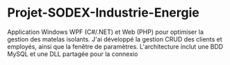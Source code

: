 # Projet-SODEX-Industrie-Energie
Application Windows WPF (C#/.NET) et Web (PHP) pour optimiser la gestion des matelas isolants. J'ai développé la gestion CRUD des clients et employés, ainsi que la fenêtre de paramètres. L'architecture inclut une BDD MySQL et une DLL partagée pour la connexio
